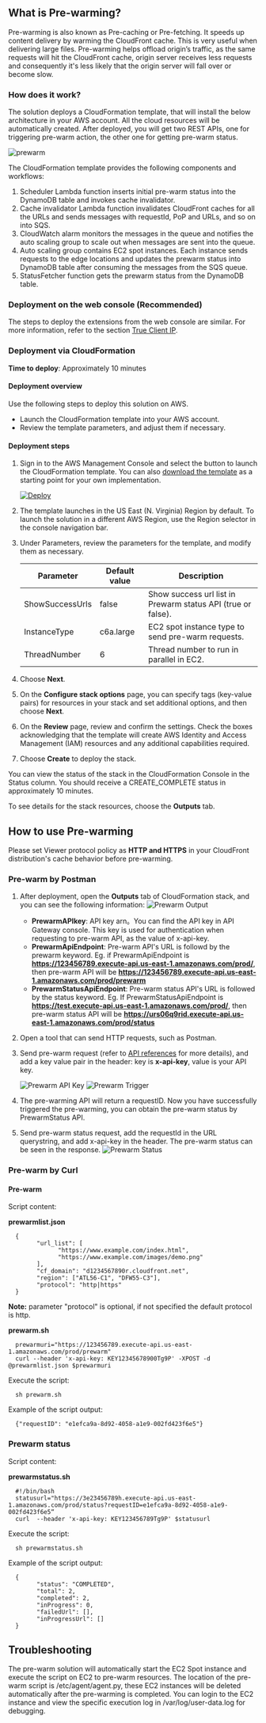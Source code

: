 ## What is Pre-warming?
Pre-warming is also known as Pre-caching or Pre-fetching. It speeds up content delivery by warming the CloudFront cache. This is very useful when delivering large files. Pre-warming helps offload origin’s traffic, as the same requests will hit the CloudFront cache, origin server receives less requests and consequently it's less likely that the origin server will fall over or become slow. 

### How does it work?
The solution deploys a CloudFormation template, that will install the below architecture in your AWS account. All the cloud resources will be automatically created. After deployed, you will get two REST APIs, one for triggering pre-warm action, the other one for getting pre-warm status.

![prewarm](../../images/prewarm-arch.png)


The CloudFormation template provides the following components and workflows:

1. Scheduler Lambda function inserts initial pre-warm status into the DynamoDB table and invokes cache invalidator.
2. Cache invalidator Lambda function invalidates CloudFront caches for all the URLs and sends messages with requestId, PoP and URLs, and so on into SQS.
3. CloudWatch alarm monitors the messages in the queue and notifies the auto scaling group to scale out when messages are sent into the queue.
4. Auto scaling group contains EC2 spot instances. Each instance sends requests to the edge locations and updates the prewarm status into DynamoDB table after consuming the messages from the SQS queue.
5. StatusFetcher function gets the prewarm status from the DynamoDB table.


### Deployment on the web console (Recommended)

The steps to deploy the extensions from the web console are similar. For more information, refer to the section [True Client IP](true-client-ip.md).

### Deployment via CloudFormation
 
**Time to deploy**: Approximately 10 minutes

#### Deployment overview

Use the following steps to deploy this solution on AWS.

- Launch the CloudFormation template into your AWS account.
- Review the template parameters, and adjust them if necessary.

#### Deployment steps

1. Sign in to the AWS Management Console and select the button to launch the CloudFormation template. You can also [download the template](https://aws-gcr-solutions.s3.amazonaws.com/Aws-cloudfront-extensions/latest/custom-domain/PrewarmStack.template.json) as a starting point for your own implementation.

      [![Deploy](../../images/deploy_button.png)](https://console.aws.amazon.com/cloudformation/home?region=us-east-1#/stacks/new?stackName=prewarm&templateURL=https://aws-gcr-solutions.s3.amazonaws.com/Aws-cloudfront-extensions/latest/custom-domain/PrewarmStack.template.json)


2. The template launches in the US East (N. Virginia) Region by default. To launch the solution in a different AWS Region, use the Region selector in the console navigation bar.

3. Under Parameters, review the parameters for the template, and modify them as necessary.

      | Parameter | Default value | Description |
      |-----------|---------------|---------|
      | ShowSuccessUrls | false | Show success url list in Prewarm status API (true or false). |
      | InstanceType | c6a.large | EC2 spot instance type to send pre-warm requests. |
      | ThreadNumber | 6 | Thread number to run in parallel in EC2. |
  

4. Choose **Next**.
5. On the **Configure stack options** page, you can specify tags (key-value pairs) for resources in your stack and set additional options, and then choose **Next**.
6. On the **Review** page, review and confirm the settings. Check the boxes acknowledging that the template will create AWS Identity and Access Management (IAM) resources and any additional capabilities required.
7. Choose **Create** to deploy the stack. 

You can view the status of the stack in the CloudFormation Console in the Status column. You should receive a CREATE_COMPLETE status in approximately 10 minutes.

To see details for the stack resources, choose the **Outputs** tab. 


## How to use Pre-warming

Please set Viewer protocol policy as **HTTP and HTTPS** in your CloudFront distribution's cache behavior before pre-warming.

### Pre-warm by Postman

1. After deployment, open the **Outputs** tab of CloudFormation stack, and you can see the following information:
    ![Prewarm Output](../../images/prewarm_output.png)

    - **PrewarmAPIkey**: API key arn。You can find the API key in API Gateway console. This key is used for authentication when requesting to pre-warm API, as the value of x-api-key.
    - **PrewarmApiEndpoint**: Pre-warm API's URL is followd by the prewarm keyword. Eg. if PrewarmApiEndpoint is **https://123456789.execute-api.us-east-1.amazonaws.com/prod/**, then pre-warm API will be **https://123456789.execute-api.us-east-1.amazonaws.com/prod/prewarm**
    - **PrewarmStatusApiEndpoint**: Pre-warm status API's URL is followed by the status keyword. Eg. If PrewarmStatusApiEndpoint is **https://test.execute-api.us-east-1.amazonaws.com/prod/**, then pre-warm status API will be **https://urs06q9rid.execute-api.us-east-1.amazonaws.com/prod/status**
2. Open a tool that can send HTTP requests, such as Postman.
3. Send pre-warm request (refer to [API references](../api-reference-guide/extension-repository.md#pre-warming) for more details), and add a key value pair in the header: key is **x-api-key**, value is your API key.

    ![Prewarm API Key](../images/prewarm_apikey.png)
    ![Prewarm Trigger](../images/prewarm_trigger.png)

4. The pre-warming API will return a requestID. Now you have successfully triggered the pre-warming, you can obtain the pre-warm status by PrewarmStatus API.
5. Send pre-warm status request, add the requestId in the URL querystring, and add x-api-key in the header. The pre-warm status can be seen in the response.
    ![Prewarm Status](../images/prewarm_status.png)


### Pre-warm by Curl

#### Pre-warm

Script content:

**prewarmlist.json**

      {
            "url_list": [
                  "https://www.example.com/index.html",
                  "https://www.example.com/images/demo.png"
            ],
            "cf_domain": "d1234567890r.cloudfront.net",
            "region": ["ATL56-C1", "DFW55-C3"],
            "protocol": "http|https"
      }

**Note:**
    parameter "protocol" is optional, if not specified the default protocol is http.

**prewarm.sh**


      prewarmuri="https://123456789.execute-api.us-east-1.amazonaws.com/prod/prewarm"
      curl --header 'x-api-key: KEY12345678900Tg9P' -XPOST -d @prewarmlist.json $prewarmuri


Execute the script:

      sh prewarm.sh


Example of the script output:

      {"requestID": "e1efca9a-8d92-4058-a1e9-002fd423f6e5"}


### Prewarm status 

Script content:

**prewarmstatus.sh**

      #!/bin/bash
      statusurl="https://3e23456789h.execute-api.us-east-1.amazonaws.com/prod/status?requestID=e1efca9a-8d92-4058-a1e9-002fd423f6e5“
      curl  --header 'x-api-key: KEY123456789Tg9P' $statusurl

Execute the script:

      sh prewarmstatus.sh

Example of the script output:

      {
            "status": "COMPLETED",
            "total": 2,
            "completed": 2,
            "inProgress": 0,
            "failedUrl": [],
            "inProgressUrl": []
      }


## Troubleshooting

The pre-warm solution will automatically start the EC2 Spot instance and execute the script on EC2 to pre-warm resources. The location of the pre-warm script is /etc/agent/agent.py, these EC2 instances will be deleted automatically after the pre-warming is completed. You can login to the EC2 instance and view the specific execution log in /var/log/user-data.log for debugging.



